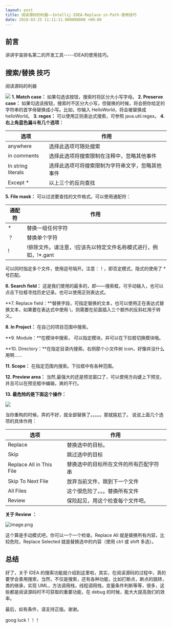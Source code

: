 ```yaml
---
layout: post
title: 阅读源码的利器——Intellij-IDEA-Replace-in-Path-使用技巧
date: 2018-03-25 11:11:11.000000000 +09:00
---
```



## 前言

讲讲宇宙排名第二的开发工具-----IDEA的使用技巧。

## 搜索/替换 技巧

阅读源码的利器

![](https://upload-images.jianshu.io/upload_images/4236553-3c938312209627f8.png?imageMogr2/auto-orient/strip%7CimageView2/2/w/1240)
**1. Match case：** 如果勾选该按钮，搜索时将区分大小写字母。
**2. Preserve case：** 如果勾选该按钮，搜索时不区分大小写，但替换的时候，将会把你给定的字符串的首字母替换成小写。比如，你输入 HelloWorld，将会被替换成 helloWorld。
**3. regex：** 可以使用正则表达式搜索，可参照 java.util.regex。
**4. 右上角蓝色漏斗有几个选项：** 


选项 | 作用
---|---
anywhere  | 选择此选项可随处搜索
in comments  | 选择此选项将搜索限制在注释中，忽略其他事件
In string literals   | 选择此选项可将搜索限制为字符串文字，忽略其他事件
Except *   | 以上三个的反向查找
   

**5. File mask：** 可以过滤要查找的文件格式。可以使用通配符：


通配符  | 作用
---|---
*  | 替换一组任何字符
？  | 替换单个字符
!  | !排除文件。请注意，!应该先以特定文件名称模式进行，例如，!*.gant

可以同时指定多个文件，使用逗号隔开。注意：！，即否定模式，隐式的使用了 * 号匹配。

**6. Search field：** 这是我们使用的最多的，即——搜索框，可手动输入，也可以点击下拉框寻找历史记录。也可以使用正则表达式。

**7. Replace field：**替换字段，可指定替换的文本，也可以使用正在表达式替换文本，如果要在表达式中使用 \，则需要在前面插入三个额外的反斜杠用于转义。

**8. In Project：** 在自己的项目范围中搜索。

**9. Module：**在模块中搜索， 可以指定模块，并可以在下拉框切换模块哦。

**10. Directory：**在指定目录内搜索。右侧那个小文件树 icon，好像并没什么用啊......

**11. Scope：**  在指定范围内搜索。下拉框中有各种范围。


 **12. Preview area：** 当然,最强大的还是预览窗口了，可以使用方向键上下预览，并且可以在预览框中编辑，爽的不行。

**13. 最危险的是下面这个操作：**

![](https://upload-images.jianshu.io/upload_images/4236553-08b01a20d43edede.png?imageMogr2/auto-orient/strip%7CimageView2/2/w/1240)

当你重构的时候，弄的不好，就全部替换了。。。。。那就尴尬了。
说说上面几个选项的具体作用：

选项 | 作用
---|---
Replace | 替换选中的目标。
Skip | 跳过选中的目标
Replace All in This File | 替换选中的目标所在文件的所有匹配字符串
Skip To Next File | 放弃当前文件，跳到下一个文件
All Files | 这个很危险了。。。替换所有文件
Review | 保险起见，用这个检查每个文件吧。


**关于  Review ：**

![image.png](https://upload-images.jianshu.io/upload_images/4236553-e96e45ff7012ceef.png?imageMogr2/auto-orient/strip%7CimageView2/2/w/1240)

这个算是手动模式吧，你可以一个一个检查。Replace All 就是替换所有内容，比较危险，Replace Selected 就是替换选中的内容（使用 ctrl 或 shift 多选）。


## 总结

好了，关于 IDEA 的搜索功能就介绍到这里啦，其实，在阅读源码的过程中，真的要学会善用搜索，当然，不仅是搜索，还有各种功能，比如打断点，断点的跳转，类的继承，实现 UML，方法调用栈，线程调用栈，变量条件判断等等，很多，这些都是阅读源码时不可获取的重要功能，在 debug 的时候，能大大提高我们的效率。

最后，如有条件，请支持正版。谢谢。

goog luck！！！
















































